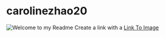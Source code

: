# carolinezhao20
![Welcome to my Readme](https://www.google.com/url?sa=i&source=images&cd=&ved=2ahUKEwiG1qe7pZzmAhWym-AKHfU8DlwQjRx6BAgBEAQ&url=https%3A%2F%2Fen.wikipedia.org%2Fwiki%2FFive-pointed_star&psig=AOvVaw0oIF8w2tKlhGe4IjAOkI4_&ust=1575559178434296)
Create a link with a [Link To Image](https://en.wikipedia.org/wiki/Five-pointed_star)

